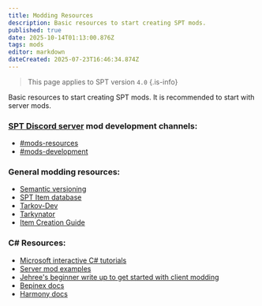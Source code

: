 ```yaml
---
title: Modding Resources
description: Basic resources to start creating SPT mods.
published: true
date: 2025-10-14T01:13:00.876Z
tags: mods
editor: markdown
dateCreated: 2025-07-23T16:46:34.874Z
---
```


> This page applies to SPT version `4.0`
{.is-info}

Basic resources to start creating SPT mods. It is recommended to start with server mods.

### [SPT Discord server](http://discord.sp-tarkov.com/) mod development channels:
- [#mods-resources](https://discord.com/channels/875684761291599922/875806757836951575)
- [#mods-development](https://discord.com/channels/875684761291599922/875803116409323562)

### General modding resources:
- [Semantic versioning](<https://semver.org/>)
- [SPT Item database](<https://db.sp-tarkov.com/search>)
- [Tarkov-Dev](<https://api.tarkov.dev/>)
- [Tarkynator](<https://tarkynator.com/>)
- [Item Creation Guide](<https://hub.sp-tarkov.com/doc/entry/98-wtt-item-creation-guides-vol-1-intro-to-static-objects/>)

### C# Resources:
- [Microsoft interactive C# tutorials](<https://learn.microsoft.com/en-us/dotnet/csharp/tour-of-csharp/tutorials/>)
- [Server mod examples](<https://github.com/sp-tarkov/server-mod-examples>)
- [Jehree's beginner write up to get started with client modding](/Client_Modding_Quick_Guide)
- [Bepinex docs](<https://docs.bepinex.dev/>)
- [Harmony docs](<https://harmony.pardeike.net/articles/intro.html>)